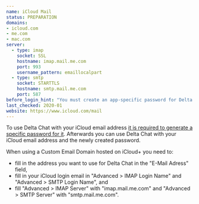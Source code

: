 ```yaml
---
name: iCloud Mail
status: PREPARATION
domains:
- icloud.com
- me.com
- mac.com
server:
  - type: imap
    socket: SSL
    hostname: imap.mail.me.com
    port: 993
    username_pattern: emaillocalpart
  - type: smtp
    socket: STARTTLS
    hostname: smtp.mail.me.com
    port: 587
before_login_hint: "You must create an app-specific password for Delta Chat before login."
last_checked: 2020-01
website: https://www.icloud.com/mail
---
```


To use Delta Chat with your iCloud email address [it is required to generate a specific password for it](https://support.apple.com/en-us/HT202304). Afterwards you can use Delta Chat with your iCloud email address and the newly created password.

When using a Custom Email Domain hosted on iCloud+ you need to: 
- fill in the address you want to use for Delta Chat in the "E-Mail Adress" field,
- fill in your iCloud login email in "Advanced > IMAP Login Name" and "Advanced > SMTP Login Name", and
- fill "Advanced > IMAP Server" with "imap.mail.me.com" and "Advanced > SMTP Server" with "smtp.mail.me.com".
